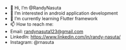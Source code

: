 - 👋 Hi, I’m @RandyNasuta
- 👀 I’m interested in android application development
- 🌱 I’m currently learning Flutter framework
- 📫 How to reach me:
- Email: randynasuta123@gmail.com
- LinkedIn: https://www.linkedin.com/in/randy-nasuta/
- Instagram: @rnasuta

<!---
RandyNasuta/RandyNasuta is a ✨ special ✨ repository because its `README.md` (this file) appears on your GitHub profile.
You can click the Preview link to take a look at your changes.
--->
